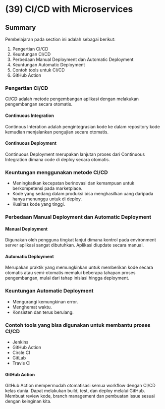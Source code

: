 # (39) CI/CD with Microservices
## Summary
Pembelajaran pada section ini adalah sebagai berikut:
1. Pengertian CI/CD
2. Keuntungan CI/CD
3. Perbedaan Manual Deployment dan Automatic Deployment
4. Keuntungan Automatic Deployment
5. Contoh tools untuk CI/CD
6. GitHub Action

### Pengertian CI/CD
CI/CD adalah metode pengembangan aplikasi dengan melakukan pengembangan secara otomatis.  

#### Continuous Integration
Continous Interation adalah pengintegrasian kode ke dalam repository kode kemudian menjalankan pengujian secara otomatis.

#### Continuous Deployment
Continuous Deployment merupakan lanjutan proses dari Continuous Integration dimana code di deploy secara otomatis.

### Keuntungan menggunakan metode CI/CD
- Meningkatkan kecepatan berinovasi dan kemampuan untuk berkompetensi pada marketplace.
- Kode yang sedang dalam produksi bisa menghasilkan uang daripada hanya menunggu untuk di deploy.
- Kualitas kode yang tinggi.

### Perbedaan Manual Deployment dan Automatic Deployment
#### Manual Deployment
Digunakan oleh pengguna tingkat lanjut dimana kontrol pada environment server aplikasi sangat dibutuhkan. Aplikasi diupdate secara manual. 
#### Automatic Deployment
Merupakan praktik yang memungkinkan untuk memberikan kode secara otomatis atau semi-otomatis memalui beberapa tahapan proses pengembangan, mulai dari tahap inisiasi hingga deployment.

### Keuntungan Automatic Deployment
- Mengurangi kemungkinan error.
- Menghemat waktu.
- Konsisten dan terus berulang.

### Contoh tools yang bisa digunakan untuk membantu proses CI/CD
- Jenkins
- GitHub Action
- Circle CI
- GitLab
- Travis CI

#### GitHub Action
GitHub Action mempermudah otomatisasi semua workflow dengan CI/CD kelas dunia. Dapat melakukan build, test, dan deploy melalui GitHub. Membuat review kode, branch management dan pembuatan issue sesuai dengan keinginan kita.
